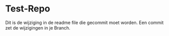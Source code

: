# Test-Repo

Dit is de wijziging in de readme file die gecommit moet worden.
Een commit zet de wijzigingen in je Branch.
